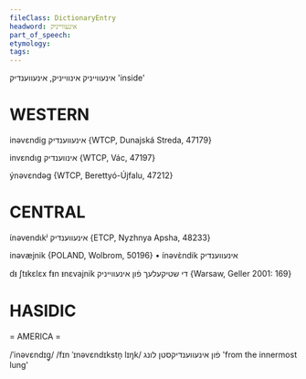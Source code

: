 ```yaml
---
fileClass: DictionaryEntry
headword: אינעווייניק
part_of_speech: 
etymology: 
tags: 
---
```

אינעווייניק
אינווייניק, אינעווענדיק
'inside'

WESTERN
========

inəvɛndig אינעווענדיק {WTCP, Dunajská Streda, 47179}

invɛndɩg אינווענדיק {WTCP, Vác, 47197}

ýnəvɛndəg {WTCP, Berettyó-Újfalu, 47212}

CENTRAL
========

ɩ́nəvendɩkʲ אינעווענדיק {ETCP, Nyzhnya Apsha, 48233}

inəvæjnik {POLAND, Wolbrom, 50196}
	•	ínəvɛ̀ndik אינעווענדיק

dᵻ ʃtᵻkɛlɛx fᵻn ᵻnɛvajnik די שטיקעלעך פֿון אינעווייניק {Warsaw, Geller 2001: 169}

HASIDIC
=======
= AMERICA = 

/ˈinəvɛndɪg̥/
/fɪn ˈɪnəvɛndɪkstn̩ lɪŋk/ פֿון אינעווענדיקסטן לונג 'from the innermost lung'
